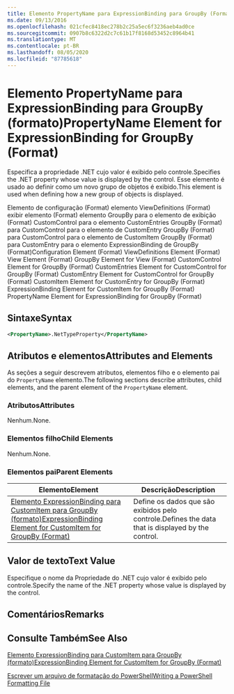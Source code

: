 ```yaml
---
title: Elemento PropertyName para ExpressionBinding para GroupBy (Format) | Microsoft Docs
ms.date: 09/13/2016
ms.openlocfilehash: 021cfec8418ec278b2c25a5ec6f3236aeb4ad0ce
ms.sourcegitcommit: 0907b8c6322d2c7c61b17f8168d53452c8964b41
ms.translationtype: MT
ms.contentlocale: pt-BR
ms.lasthandoff: 08/05/2020
ms.locfileid: "87785618"
---
```

# <a name="propertyname-element-for-expressionbinding-for-groupby-format"></a><span data-ttu-id="21a80-102">Elemento PropertyName para ExpressionBinding para GroupBy (formato)</span><span class="sxs-lookup"><span data-stu-id="21a80-102">PropertyName Element for ExpressionBinding for GroupBy (Format)</span></span>

<span data-ttu-id="21a80-103">Especifica a propriedade .NET cujo valor é exibido pelo controle.</span><span class="sxs-lookup"><span data-stu-id="21a80-103">Specifies the .NET property whose value is displayed by the control.</span></span> <span data-ttu-id="21a80-104">Esse elemento é usado ao definir como um novo grupo de objetos é exibido.</span><span class="sxs-lookup"><span data-stu-id="21a80-104">This element is used when defining how a new group of objects is displayed.</span></span>

<span data-ttu-id="21a80-105">Elemento de configuração (Format) elemento ViewDefinitions (Format) exibir elemento (Format) elemento GroupBy para o elemento de exibição (Format) CustomControl para o elemento CustomEntries GroupBy (Format) para CustomControl para o elemento de CustomEntry GroupBy (Format) para CustomControl para o elemento de CustomItem GroupBy (Format) para CustomEntry para o elemento ExpressionBinding de GroupBy (Format)</span><span class="sxs-lookup"><span data-stu-id="21a80-105">Configuration Element (Format) ViewDefinitions Element (Format) View Element (Format) GroupBy Element for View (Format) CustomControl Element for GroupBy (Format) CustomEntries Element for CustomControl for GroupBy (Format) CustomEntry Element for CustomControl for GroupBy (Format) CustomItem Element for CustomEntry for GroupBy (Format) ExpressionBinding Element for CustomItem for GroupBy (Format) PropertyName Element for ExpressionBinding for GroupBy (Format)</span></span>

## <a name="syntax"></a><span data-ttu-id="21a80-106">Sintaxe</span><span class="sxs-lookup"><span data-stu-id="21a80-106">Syntax</span></span>

```xml
<PropertyName>.NetTypeProperty</PropertyName>
```

## <a name="attributes-and-elements"></a><span data-ttu-id="21a80-107">Atributos e elementos</span><span class="sxs-lookup"><span data-stu-id="21a80-107">Attributes and Elements</span></span>

<span data-ttu-id="21a80-108">As seções a seguir descrevem atributos, elementos filho e o elemento pai do `PropertyName` elemento.</span><span class="sxs-lookup"><span data-stu-id="21a80-108">The following sections describe attributes, child elements, and the parent element of the `PropertyName` element.</span></span>

### <a name="attributes"></a><span data-ttu-id="21a80-109">Atributos</span><span class="sxs-lookup"><span data-stu-id="21a80-109">Attributes</span></span>

<span data-ttu-id="21a80-110">Nenhum.</span><span class="sxs-lookup"><span data-stu-id="21a80-110">None.</span></span>

### <a name="child-elements"></a><span data-ttu-id="21a80-111">Elementos filho</span><span class="sxs-lookup"><span data-stu-id="21a80-111">Child Elements</span></span>

<span data-ttu-id="21a80-112">Nenhum.</span><span class="sxs-lookup"><span data-stu-id="21a80-112">None.</span></span>

### <a name="parent-elements"></a><span data-ttu-id="21a80-113">Elementos pai</span><span class="sxs-lookup"><span data-stu-id="21a80-113">Parent Elements</span></span>

|<span data-ttu-id="21a80-114">Elemento</span><span class="sxs-lookup"><span data-stu-id="21a80-114">Element</span></span>|<span data-ttu-id="21a80-115">Descrição</span><span class="sxs-lookup"><span data-stu-id="21a80-115">Description</span></span>|
|-------------|-----------------|
|[<span data-ttu-id="21a80-116">Elemento ExpressionBinding para CustomItem para GroupBy (formato)</span><span class="sxs-lookup"><span data-stu-id="21a80-116">ExpressionBinding Element for CustomItem for GroupBy (Format)</span></span>](./expressionbinding-element-for-customitem-for-groupby-format.md)|<span data-ttu-id="21a80-117">Define os dados que são exibidos pelo controle.</span><span class="sxs-lookup"><span data-stu-id="21a80-117">Defines the data that is displayed by the control.</span></span>|

## <a name="text-value"></a><span data-ttu-id="21a80-118">Valor de texto</span><span class="sxs-lookup"><span data-stu-id="21a80-118">Text Value</span></span>

<span data-ttu-id="21a80-119">Especifique o nome da Propriedade do .NET cujo valor é exibido pelo controle.</span><span class="sxs-lookup"><span data-stu-id="21a80-119">Specify the name of the .NET property whose value is displayed by the control.</span></span>

## <a name="remarks"></a><span data-ttu-id="21a80-120">Comentários</span><span class="sxs-lookup"><span data-stu-id="21a80-120">Remarks</span></span>

## <a name="see-also"></a><span data-ttu-id="21a80-121">Consulte Também</span><span class="sxs-lookup"><span data-stu-id="21a80-121">See Also</span></span>

[<span data-ttu-id="21a80-122">Elemento ExpressionBinding para CustomItem para GroupBy (formato)</span><span class="sxs-lookup"><span data-stu-id="21a80-122">ExpressionBinding Element for CustomItem for GroupBy (Format)</span></span>](./expressionbinding-element-for-customitem-for-groupby-format.md)

[<span data-ttu-id="21a80-123">Escrever um arquivo de formatação do PowerShell</span><span class="sxs-lookup"><span data-stu-id="21a80-123">Writing a PowerShell Formatting File</span></span>](./writing-a-powershell-formatting-file.md)
